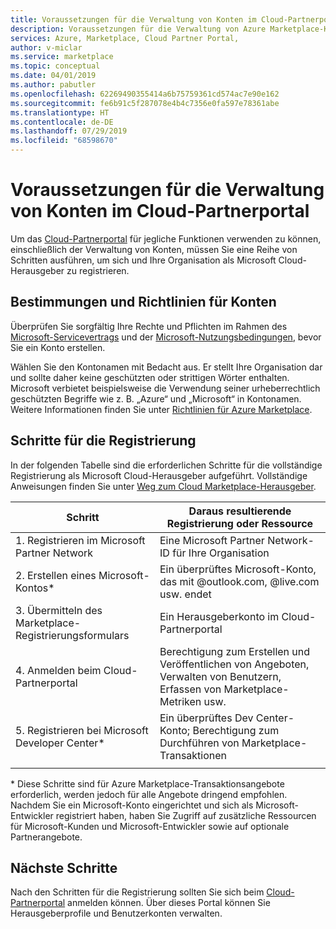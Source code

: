 ```yaml
---
title: Voraussetzungen für die Verwaltung von Konten im Cloud-Partnerportal | Azure Marketplace
description: Voraussetzungen für die Verwaltung von Azure Marketplace-Konten im Cloud-Partnerportal.
services: Azure, Marketplace, Cloud Partner Portal,
author: v-miclar
ms.service: marketplace
ms.topic: conceptual
ms.date: 04/01/2019
ms.author: pabutler
ms.openlocfilehash: 62269490355414a6b75759361cd574ac7e90e162
ms.sourcegitcommit: fe6b91c5f287078e4b4c7356e0fa597e78361abe
ms.translationtype: HT
ms.contentlocale: de-DE
ms.lasthandoff: 07/29/2019
ms.locfileid: "68598670"
---
```

# <a name="prerequisites-for-managing-accounts-on-the-cloud-partner-portal"></a>Voraussetzungen für die Verwaltung von Konten im Cloud-Partnerportal 

Um das [Cloud-Partnerportal](https://cloudpartner.azure.com/) für jegliche Funktionen verwenden zu können, einschließlich der Verwaltung von Konten, müssen Sie eine Reihe von Schritten ausführen, um sich und Ihre Organisation als Microsoft Cloud-Herausgeber zu registrieren.


## <a name="account-terms-and-guidelines"></a>Bestimmungen und Richtlinien für Konten

Überprüfen Sie sorgfältig Ihre Rechte und Pflichten im Rahmen des [Microsoft-Servicevertrags](https://www.microsoft.com/servicesagreement) und der [Microsoft-Nutzungsbedingungen](https://www.microsoft.com/en-us/legal/intellectualproperty/copyright/default.aspx), bevor Sie ein Konto erstellen.  

Wählen Sie den Kontonamen mit Bedacht aus.  Er stellt Ihre Organisation dar und sollte daher keine geschützten oder strittigen Wörter enthalten.  Microsoft verbietet beispielsweise die Verwendung seiner urheberrechtlich geschützten Begriffe wie z. B. „Azure“ und „Microsoft“ in Kontonamen.  Weitere Informationen finden Sie unter [Richtlinien für Azure Marketplace](https://docs.microsoft.com/azure/marketplace/guidelines).


## <a name="registration-steps"></a>Schritte für die Registrierung

In der folgenden Tabelle sind die erforderlichen Schritte für die vollständige Registrierung als Microsoft Cloud-Herausgeber aufgeführt.  Vollständige Anweisungen finden Sie unter [Weg zum Cloud Marketplace-Herausgeber](https://docs.microsoft.com/azure/marketplace/become-publisher
). 


|                   Schritt                   |  Daraus resultierende Registrierung oder Ressource                     |
|                  ------                  |  -----------------------------------                    |
| 1. Registrieren im Microsoft Partner Network |  Eine Microsoft Partner Network-ID für Ihre Organisation |
| 2. Erstellen eines Microsoft-Kontos*           |  Ein überprüftes Microsoft-Konto, das mit @outlook.com, @live.com usw. endet |
| 3. Übermitteln des Marketplace-Registrierungsformulars | Ein Herausgeberkonto im Cloud-Partnerportal      |
| 4. Anmelden beim Cloud-Partnerportal        | Berechtigung zum Erstellen und Veröffentlichen von Angeboten, Verwalten von Benutzern, Erfassen von Marketplace-Metriken usw. |
| 5. Registrieren bei Microsoft Developer Center* | Ein überprüftes Dev Center-Konto; Berechtigung zum Durchführen von Marketplace-Transaktionen  |
|   |   |

\* Diese Schritte sind für Azure Marketplace-Transaktionsangebote erforderlich, werden jedoch für alle Angebote dringend empfohlen.  Nachdem Sie ein Microsoft-Konto eingerichtet und sich als Microsoft-Entwickler registriert haben, haben Sie Zugriff auf zusätzliche Ressourcen für Microsoft-Kunden und Microsoft-Entwickler sowie auf optionale Partnerangebote.  


## <a name="next-steps"></a>Nächste Schritte

Nach den Schritten für die Registrierung sollten Sie sich beim [Cloud-Partnerportal](https://cloudpartner.azure.com/) anmelden können.  Über dieses Portal können Sie Herausgeberprofile und Benutzerkonten verwalten.

